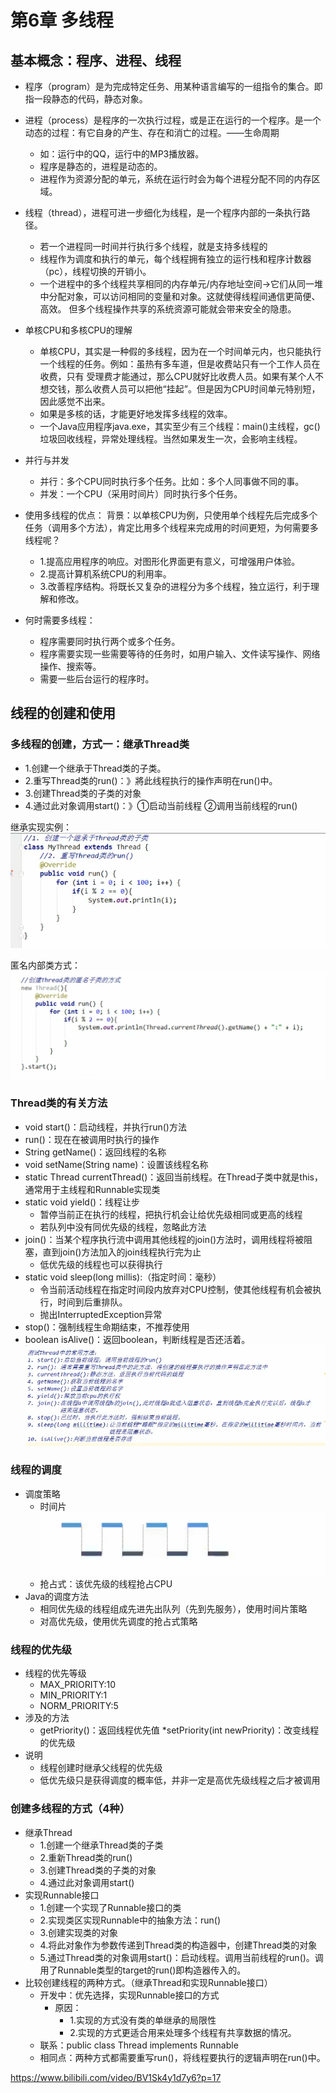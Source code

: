 # 第6章 多线程

## 基本概念：程序、进程、线程
* 程序（program）是为完成特定任务、用某种语言编写的一组指令的集合。即指一段静态的代码，静态对象。
* 进程（process）是程序的一次执行过程，或是正在运行的一个程序。是一个动态的过程：有它自身的产生、存在和消亡的过程。——生命周期
    * 如：运行中的QQ，运行中的MP3播放器。
    * 程序是静态的，进程是动态的。
    * 进程作为资源分配的单元，系统在运行时会为每个进程分配不同的内存区域。
* 线程（thread），进程可进一步细化为线程，是一个程序内部的一条执行路径。
    * 若一个进程同一时间并行执行多个线程，就是支持多线程的
    * 线程作为调度和执行的单元，每个线程拥有独立的运行栈和程序计数器（pc），线程切换的开销小。
    * 一个进程中的多个线程共享相同的内存单元/内存地址空间->它们从同一堆中分配对象，可以访问相同的变量和对象。这就使得线程间通信更简便、高效。
    但多个线程操作共享的系统资源可能就会带来安全的隐患。
* 单核CPU和多核CPU的理解
    * 单核CPU，其实是一种假的多线程，因为在一个时间单元内，也只能执行一个线程的任务。例如：虽热有多车道，但是收费站只有一个工作人员在收费，只有
    受理费才能通过，那么CPU就好比收费人员。如果有某个人不想交钱，那么收费人员可以把他“挂起”。但是因为CPU时间单元特别短，因此感觉不出来。
    * 如果是多核的话，才能更好地发挥多线程的效率。
    * 一个Java应用程序java.exe，其实至少有三个线程：main()主线程，gc()垃圾回收线程，异常处理线程。当然如果发生一次，会影响主线程。
* 并行与并发
    * 并行：多个CPU同时执行多个任务。比如：多个人同事做不同的事。
    * 并发：一个CPU（采用时间片）同时执行多个任务。

* 使用多线程的优点： 背景：以单核CPU为例，只使用单个线程先后完成多个任务（调用多个方法），肯定比用多个线程来完成用的时间更短，为何需要多线程呢？
  * 1.提高应用程序的响应。对图形化界面更有意义，可增强用户体验。
  * 2.提高计算机系统CPU的利用率。
  * 3.改善程序结构。将既长又复杂的进程分为多个线程，独立运行，利于理解和修改。

* 何时需要多线程：
  * 程序需要同时执行两个或多个任务。
  * 程序需要实现一些需要等待的任务时，如用户输入、文件读写操作、网络操作、搜索等。
  * 需要一些后台运行的程序时。

## 线程的创建和使用

### 多线程的创建，方式一：继承Thread类
* 1.创建一个继承于Thread类的子类。
* 2.重写Thread类的run()：》將此线程执行的操作声明在run()中。
* 3.创建Thread类的子类的对象
* 4.通过此对象调用start()：》①启动当前线程 ②调用当前线程的run()

继承实现实例：![img.png](img.png)

匿名内部类方式：![img_1.png](img_1.png)


### Thread类的有关方法
* void start()：启动线程，并执行run()方法
* run()：现在在被调用时执行的操作
* String getName()：返回线程的名称
* void setName(String name)：设置该线程名称
* static Thread currentThread()：返回当前线程。在Thread子类中就是this，通常用于主线程和Runnable实现类
* static void yield()：线程让步
  * 暂停当前正在执行的线程，把执行机会让给优先级相同或更高的线程
  * 若队列中没有同优先级的线程，忽略此方法
* join()：当某个程序执行流中调用其他线程的join()方法时，调用线程将被阻塞，直到join()方法加入的join线程执行完为止
  * 低优先级的线程也可以获得执行
* static void sleep(long millis):（指定时间：毫秒）
  * 令当前活动线程在指定时间段内放弃对CPU控制，使其他线程有机会被执行，时间到后重排队。
  * 抛出InterruptedException异常
* stop()：强制线程生命期结束，不推荐使用
* boolean isAlive()：返回boolean，判断线程是否还活着。
![img_2.png](img_2.png)

### 线程的调度
* 调度策略
  * 时间片
  ![img_3.png](img_3.png)
  * 抢占式：该优先级的线程抢占CPU
* Java的调度方法
  * 相同优先级的线程组成先进先出队列（先到先服务），使用时间片策略
  * 对高优先级，使用优先调度的抢占式策略

### 线程的优先级
* 线程的优先等级
  * MAX_PRIORITY:10
  * MIN_PRIORITY:1
  * NORM_PRIORITY:5
* 涉及的方法
  * getPriority()：返回线程优先值
  *setPriority(int newPriority)：改变线程的优先级
* 说明
  * 线程创建时继承父线程的优先级
  * 低优先级只是获得调度的概率低，并非一定是高优先级线程之后才被调用

### 创建多线程的方式（4种）
* 继承Thread
  * 1.创建一个继承Thread类的子类
  * 2.重新Thread类的run()
  * 3.创建Thread类的子类的对象
  * 4.通过此对象调用start()
* 实现Runnable接口
  * 1.创建一个实现了Runnable接口的类
  * 2.实现类区实现Runnable中的抽象方法：run()
  * 3.创建实现类的对象
  * 4.将此对象作为参数传递到Thread类的构造器中，创建Thread类的对象
  * 5.通过Thread类的对象调用start()：启动线程。调用当前线程的run()。调用了Runnable类型的target的run()即构造器传入的。
* 比较创建线程的两种方式。（继承Thread和实现Runnable接口）
  * 开发中：优先选择，实现Runnable接口的方式
    * 原因：
      * 1.实现的方式没有类的单继承的局限性
      * 2.实现的方式更适合用来处理多个线程有共享数据的情况。
  * 联系：public class Thread implements Runnable
  * 相同点：两种方式都需要重写run()，将线程要执行的逻辑声明在run()中。













https://www.bilibili.com/video/BV1Sk4y1d7y6?p=17






















































































